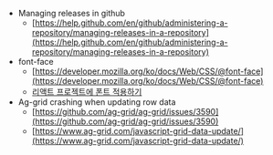 - Managing releases in github
  - [https://help.github.com/en/github/administering-a-repository/managing-releases-in-a-repository](https://help.github.com/en/github/administering-a-repository/managing-releases-in-a-repository)
- font-face
  - [https://developer.mozilla.org/ko/docs/Web/CSS/@font-face](https://developer.mozilla.org/ko/docs/Web/CSS/@font-face)
  - [리액트 프로젝트에 폰트 적용하기](https://medium.com/@han7096/%EB%A6%AC%EC%95%A1%ED%8A%B8-%ED%94%84%EB%A1%9C%EC%A0%9D%ED%8A%B8%EC%97%90-%EC%9B%B9%ED%8F%B0%ED%8A%B8-%EC%A0%81%EC%9A%A9%ED%95%98%EA%B8%B0-c892bfda345c)
- Ag-grid crashing when updating row data
  - [https://github.com/ag-grid/ag-grid/issues/3590](https://github.com/ag-grid/ag-grid/issues/3590)
  - [https://www.ag-grid.com/javascript-grid-data-update/](https://www.ag-grid.com/javascript-grid-data-update/)
